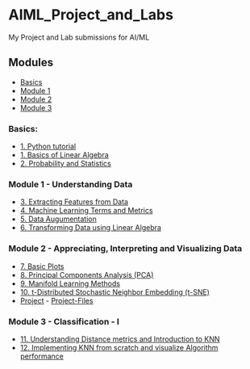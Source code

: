 # AIML_Project_and_Labs
My Project and Lab submissions for AI/ML

## Modules
* [Basics](https://github.com/YahyaHussain/AIML_Project_and_Labs/tree/main#basics)
* [Module 1](https://github.com/YahyaHussain/AIML_Project_and_Labs/tree/main#module-1---understanding-data)
* [Module 2](https://github.com/YahyaHussain/AIML_Project_and_Labs/tree/main#module-2---appreciating-interpreting-and-visualizing-data)
* [Module 3](https://github.com/YahyaHussain/AIML_Project_and_Labs/tree/main#module-3---classification---i)

### Basics:
* [1. Python tutorial](python_tutorial.ipynb)
* [1. Basics of Linear Algebra](basics_of_linear_algebra.ipynb)
* [2. Probability and Statistics](probability_and_statistics.ipynb)

### Module 1 - Understanding Data
* [3. Extracting Features from Data](AIML_Module_1_Lab_1_Extracting_features_from_data_.ipynb)
* [4. Machine Learning Terms and Metrics](AIML_Module_1_Lab_2_Machine_learning_terms_and_metrics.ipynb)
* [5. Data Augumentation](AIML_Module_1_Lab_3_Data_Augmentation.ipynb)
* [6. Transforming Data using Linear Algebra](AIML_Module_1_Lab_4_Transforming_data_using_linear_algebra.ipynb)

### Module 2 - Appreciating, Interpreting and Visualizing Data
* [7. Basic Plots](AIML_Module_2_Lab1.ipynb)
* [8. Principal Components Analysis (PCA)](AIML_Module_2_Lab_2_PCA.ipynb)
* [9. Manifold Learning Methods](AIML_Module_2_Lab_3_Manifold_Learning_Methods.ipynb)
* [10. t-Distributed Stochastic Neighbor Embedding (t-SNE)](AIML_Module_2_Lab_4_t_Distributed_Stochastic_Neighbor_Embedding_(t_SNE).ipynb)
* [Project](AIML_Project_Module_2.ipynb) - [Project-Files](Module2_ProjectFiles.zip)

### Module 3 - Classification - I
* [11. Understanding Distance metrics and Introduction to KNN](AIML_Module_3_Lab_1_Understanding_Distance_metrics_and_Introduction_to_KNN.ipynb)
* [12. Implementing KNN from scratch and visualize Algorithm performance](AIML_Module_3_Lab_2_Implementing_KNN_from_scratch_and_visualize_Algorithm_performance.ipynb)

